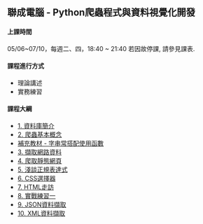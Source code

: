 ## 聯成電腦 - Python爬蟲程式與資料視覺化開發

#### 上課時間

05/06~07/10，每週二、四，18:40 ~ 21:40
若因故停課, 請參見課表.

#### 課程進行方式

- 理論講述
- 實務練習

#### 課程大綱
- [1. 資料庫簡介](http://mirdex.github.io/Crawler0506/0.%20MySQL.slides.html)
- [2. 爬蟲基本概念](http://mirdex.github.io/Crawler0506/1.%20爬蟲基本概念.slides.html)
- [補充教材 - 字串常搭配使用函數](http://mirdex.github.io/Crawler0506/1-1.%20補充%20-%20字串常搭配使用函數_Q.slides.html)
- [3. 擷取網路資料](http://mirdex.github.io/Crawler0506/2.%20擷取網路資料_Q.slides.html)
- [4. 爬取靜態網頁](http://mirdex.github.io/Crawler0506/3.爬取靜態網頁_Q.slides.html)
- [5. 淺談正規表達式](http://mirdex.github.io/Crawler0506/4.%20淺談正規表達式_Q.slides.html)
- [6. CSS選擇器](http://mirdex.github.io/Crawler0506/5.%20CSS選擇器_Q.slides.html)
- [7. HTML走訪](http://mirdex.github.io/Crawler0506/6.%20HTML%20走訪_Q.slides.html)
- [8. 實戰練習一](http://mirdex.github.io/Crawler0506/7.%20實戰練習一_Q.slides.html)
- [9. JSON資料擷取](http://mirdex.github.io/Crawler0506/8.JSON資料擷取_Q.slides.html)
- [10. XML資料擷取](http://mirdex.github.io/Crawler0506/9.%20XML資料擷取_Q.slides.html)
